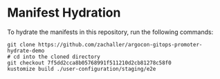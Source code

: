 # Manifest Hydration

To hydrate the manifests in this repository, run the following commands:

```shell
git clone https://github.com/zachaller/argocon-gitops-promoter-hydrate-demo
# cd into the cloned directory
git checkout 7f5dd2cca8b05768991f511210d2cb81278c58f0
kustomize build ./user-configuration/staging/e2e
```
